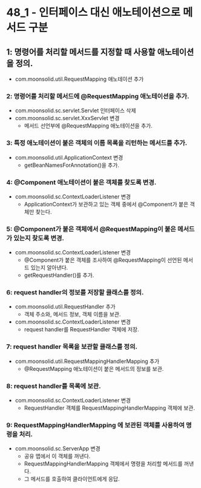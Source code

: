 # 48_1 - 인터페이스 대신 애노테이션으로 메서드 구분





##   1: 명령어를 처리할 메서드를 지정할 때 사용할 애노테이션을 정의.

- com.moonsolid.util.RequestMapping 애노테이션 추가

### 2: 명령어를 처리할 메서드에 @RequestMapping 애노테이션을 추가.

- com.moonsolid.sc.servlet.Servlet 인터페이스 삭제
- com.moonsolid.sc.servlet.XxxServlet 변경
  - 메서드 선언부에 @RequestMapping 애노테이션을 추가.

### 3: 특정 애노테이션이 붙은 객체의 이름 목록을 리턴하는 메서드를 추가.

- com.moonsolid.util.ApplicationContext 변경
  - getBeanNamesForAnnotation()을 추가.
  
### 4: @Component 애노테이션이 붙은 객체를 찾도록 변경.

- com.moonsolid.sc.ContextLoaderListener 변경
  - ApplicationContext가 보관하고 있는 객체 중에서 @Component가 붙은 객체만 찾는다. 
  
### 5: @Component가 붙은 객체에서 @RequestMapping이 붙은 메서드가 있는지 찾도록 변경.

- com.moonsolid.sc.ContextLoaderListener 변경
  - @Component가 붙은 객체를 조사하여 @RequestMapping이 선언된 메서드 있는지 알아낸다.
  - getRequestHandler()를 추가.
  
### 6: request handler의 정보를 저장할 클래스를 정의.

- com.moonsolid.util.RequestHandler 추가
  - 객체 주소와, 메서드 정보, 객체 이름을 보관.
- com.moonsolid.sc.ContextLoaderListener 변경
  - request handler를 RequestHandler 객체에 저장.
  
### 7: request handler 목록을 보관할 클래스를 정의.

- com.moonsolid.util.RequestMappingHandlerMapping 추가
  - @RequestMapping 애노테이션이 붙은 메서드의 정보를 보관. 

### 8:  request handler를 목록에 보관.

- com.moonsolid.sc.ContextLoaderListener 변경
  - RequestHandler 객체를 RequestMappingHandlerMapping 객체에 보관.
  
### 9: RequestMappingHandlerMapping 에 보관된 객체를 사용하여 명령을 처리.

- com.moonsolid.sc.ServerApp 변경
  - 공유 맵에서 이 객체를 꺼낸다.
  - RequestMappingHandlerMapping 객체에서 명령을 처리할 메서드를 꺼낸다.
  - 그 메서드를 호출하여 클라이언트에게 응답.
  